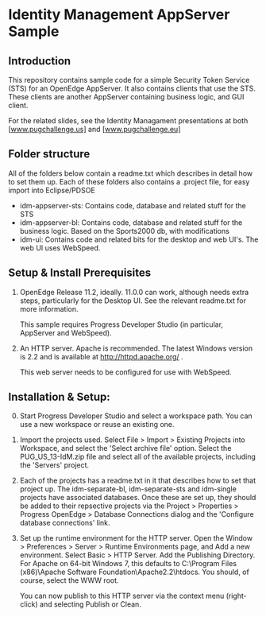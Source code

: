 Identity Management AppServer Sample
=====================================

Introduction
------------
This repository contains sample code for a simple Security Token Service (STS) for an OpenEdge AppServer. It also contains clients that use the STS. These clients are another AppServer containing business logic, and GUI client.

For the related slides, see the Identity Managament presentations at both  [www.pugchallenge.us] and [www.pugchallenge.eu]

Folder structure
------------
All of the folders below contain a readme.txt which describes in detail how to set them up. Each of these folders also contains a .project file, for easy import into Eclipse/PDSOE
+ idm-appserver-sts: Contains code, database and related stuff for the STS
+ idm-appserver-bl: Contains code, database and related stuff for the business logic. Based on the Sports2000 db, with modifications
+ idm-ui: Contains code and related bits for the desktop and web UI's. The web UI uses WebSpeed.

Setup & Install Prerequisites
-------------
1) OpenEdge Release 11.2, ideally. 11.0.0 can work, although needs extra steps, particularly for the Desktop UI. See the relevant readme.txt for more information.
   
   This sample requires Progress Developer Studio (in particular, AppServer and
   WebSpeed).

2) An HTTP server. Apache is recommended. The latest Windows version is
   2.2 and is available at http://httpd.apache.org/ .
   
   This web server needs to be configured for use with WebSpeed. 
   
Installation & Setup:
---------------------    
0) Start Progress Developer Studio and select a workspace path. You can use a
   new workspace or reuse an existing one.
   
1) Import the projects used. Select File > Import > Existing Projects into Workspace,
   and select the 'Select archive file' option. Select the PUG_US_13-IdM.zip 
   file and select all of the available projects, including the 'Servers' project.
   
2) Each of the projects has a readme.txt in it that describes how to set that 
   project up. The idm-separate-bl, idm-separate-sts and idm-single projects 
   have associated databases. Once these are set up, they should be added to 
   their repsective projects via the Project > Properties > Progress OpenEdge >
   Database Connections dialog and the 'Configure database connections' link.

3) Set up the runtime environment for the HTTP server. Open the Window > 
   Preferences > Server > Runtime Environments page, and Add a new environment.
   Select Basic > HTTP Server. Add the Publishing Directory. For Apache on 64-bit
   Windows 7, this defaults to 
   C:\Program Files (x86)\Apache Software Foundation\Apache2.2\htdocs. You should,
   of course, select the WWW root.
   
   You can now publish to this HTTP server via the context menu (right-click) and
   selecting Publish or Clean.

